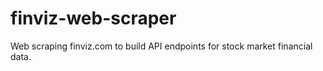 # finviz-web-scraper
Web scraping finviz.com to build API endpoints for stock market financial data.

